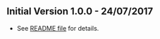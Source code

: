 ## Initial Version 1.0.0 - 24/07/2017
* See [README file](https://github.com/WasiqB/coteafs-error/blob/master/README.md) for details.
